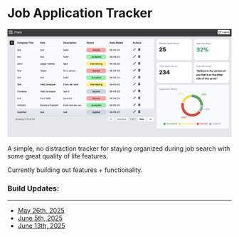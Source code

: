 # Job Application Tracker

![Screenshot](src/assets/stage4ScreenShot.png)

A simple, no distraction tracker for staying organized during job search with some great quality of life features.

Currently building out features + functionality.

### Build Updates:

---

- [May 26th, 2025](https://www.loom.com/share/72789b9943c8478aab42cdf475078cb3)
- [June 5th, 2025](https://www.loom.com/share/ea90be5a19c742c0b9a65992995549db)
- [June 13th, 2025](https://www.loom.com/share/52bc8c574bd54ba9abb5118517d2bf6f)
